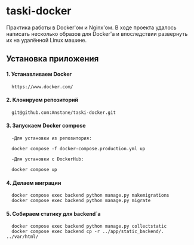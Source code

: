 # taski-docker

Практика работы в Docker'ом и Nginx'ом. В ходе проекта удалось написать несколько образов для Docker'а и впоследствии развернуть их на удалённой Linux машине.

## Установка приложения

#### 1. Устанавливаем Docker

```
  https://www.docker.com/
```

#### 2. Клонируем репозиторий

```
  git@github.com:Anstane/taski-docker.git
```

#### 3. Запускаем Docker compose

```
  -Для установки из репозитория:

  docker compose -f docker-compose.production.yml up

  -Для установки с DockerHub:

  docker compose up
```

#### 4. Делаем миграции

```
  docker compose exec backend python manage.py makemigrations
  docker compose exec backend python manage.py migrate
```

#### 5. Собираем статику для backend`а

```
  docker compose exec backend python manage.py collectstatic
  docker compose exec backend cp -r ../app/static_backend/. ../var/html/
```
